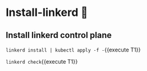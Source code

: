 # Install-linkerd :link:

## Install linkerd control plane

`linkerd install | kubectl apply -f -`{{execute T1}}

`linkerd check`{{execute T1}}
